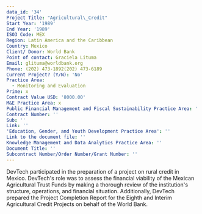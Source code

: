 ```yaml
---
data_id: '34'
Project Title: "Agricultural\_Credit"
Start Year: '1989'
End Year: '1989'
ISO3 Code: MEX
Region: Latin America and the Caribbean
Country: Mexico
Client/ Donor: World Bank
Point of contact: Graciela Lituma
Email: glituma@worldbank.org
Phone: (202) 473-1892(202) 473-6189
Current Project? (Y/N): 'No'
Practice Area:
  - Monitoring and Evaluation
Prime: x
Contract Value USD: '8000.00'
M&E Practice Area: x
Public Financial Management and Fiscal Sustainability Practice Area: ''
Contract Number: ''
Sub: ''
Link: ''
'Education, Gender, and Youth Development Practice Area': ''
Link to the document file: ''
Knowledge Management and Data Analytics Practice Area: ''
Document Title: ''
Subcontract Number/Order Number/Grant Number: ''
---
```

DevTech participated in the preparation of a project on rural credit in Mexico. DevTech's role was to assess the financial viability of the Mexican Agricultural Trust Funds by making a thorough review of the institution's structure, operations, and financial situation. Additionally, DevTech prepared the Project Completion Report for the Eighth and Interim Agricultural Credit Projects on behalf of the World Bank.